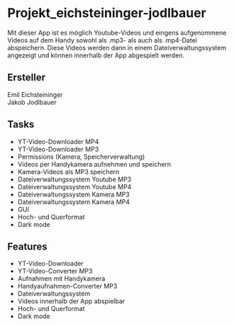 # Projekt_eichsteininger-jodlbauer
Mit dieser App ist es möglich Youtube-Videos und eingens aufgenommene Videos auf dem Handy sowohl als .mp3- als auch als .mp4-Datei abspeichern. Diese Videos werden dann in einem Dateiverwaltungssystem angezeigt und können innerhalb der App abgespielt werden.

## Ersteller
Emil Eichsteininger <br />
Jakob Jodlbauer

## Tasks
- YT-Video-Downloader MP4 <br />
- YT-Video-Downloader MP3 <br />
- Permissions (Kamera, Speicherverwaltung) <br />
- Videos per Handykamera aufnehmen und speichern <br />
- Kamera-Videos als MP3 speichern <br />
- Dateiverwaltungssystem Youtube MP3 <br />
- Dateiverwaltungssystem Youtube MP4 <br />
- Dateiverwaltungssystem Kamera MP3 <br />
- Dateiverwaltungssystem Kamera MP4 <br />
- GUI <br />
- Hoch- und Querformat <br />
- Dark mode <br />

## Features
- YT-Video-Downloader <br />
- YT-Video-Converter MP3 <br />
- Aufnahmen mit Handykamera <br />
- Handyaufnahmen-Converter MP3 <br />
- Dateiverwaltungssystem <br />
- Videos innerhalb der App abspielbar <br />
- Hoch- und Querformat <br />
- Dark mode
